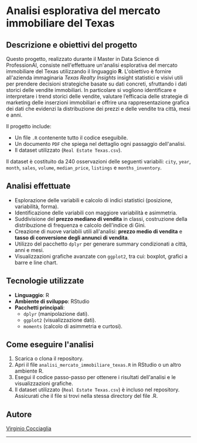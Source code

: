 # Analisi esplorativa del mercato immobiliare del Texas

## **Descrizione e obiettivi del progetto**  
Questo progetto, realizzato durante il Master in Data Science di ProfessionAI, consiste nell'effettuare un'analisi esplorativa del mercato immobiliare del Texas utilizzando il linguaggio **R**. L'obiettivo è fornire all'azienda immaginaria *Texas Realty Insights* insight statistici e visivi utili per prendere decisioni strategiche basate su dati concreti, sfruttando i dati storici delle vendite immobiliari. In particolare si vogliono identificare e interpretare i trend storici delle vendite, valutare l’efficacia delle strategie di marketing delle inserzioni immobiliari e offrire una rappresentazione grafica dei dati che evidenzi la distribuzione dei prezzi e delle vendite tra città, mesi e anni.

Il progetto include:  
- Un file `.R` contenente tutto il codice eseguibile.  
- Un documento `PDF` che spiega nel dettaglio ogni passaggio dell'analisi.  
- Il dataset utilizzato (`Real Estate Texas.csv`).

Il dataset è costituito da 240 osservazioni delle seguenti variabili: `city`, `year`, `month`, `sales`, `volume`, `median_price`, `listings` e `months_inventory`.

## **Analisi effettuate**  
- Esplorazione delle variabili e calcolo di indici statistici (posizione, variabilità, forma).
- Identificazione delle variabili con maggiore variabilità e asimmetria.
- Suddivisione del **prezzo mediano di vendita** in classi, costruzione della distribuzione di frequenza e calcolo dell'indice di Gini.  
- Creazione di nuove variabili utili all'analisi: **prezzo medio di vendita** e **tasso di conversione degli annunci di vendita**.  
- Utilizzo del pacchetto `dplyr` per generare summary condizionati a città, anni e mesi.  
- Visualizzazioni grafiche avanzate con `ggplot2`, tra cui: boxplot, grafici a barre e line chart.
 
## **Tecnologie utilizzate**  
- **Linguaggio**: R
- **Ambiente di sviluppo**: RStudio  
- **Pacchetti principali**:  
  - `dplyr` (manipolazione dati).  
  - `ggplot2` (visualizzazione dati).
  - `moments` (calcolo di asimmetria e curtosi).

## **Come eseguire l'analisi**  
1. Scarica o clona il repository.
2. Apri il file `analisi_mercato_immobiliare_texas.R` in RStudio o un altro ambiente R.
3. Esegui il codice passo-passo per ottenere i risultati dell'analisi e le visualizzazioni grafiche.
4. Il dataset utilizzato (`Real Estate Texas.csv`) è incluso nel repository. Assicurati che il file si trovi nella stessa directory del file .R.

## Autore
[Virginio Cocciaglia](https://github.com/VirginioC)

---
